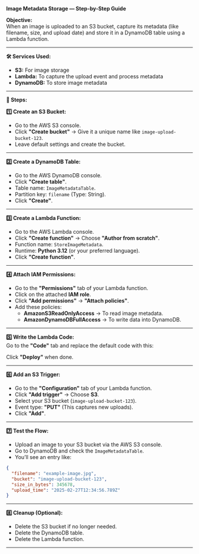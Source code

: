 **Image Metadata Storage — Step-by-Step Guide**  

**Objective:**  
When an image is uploaded to an S3 bucket, capture its metadata (like filename, size, and upload date) and store it in a DynamoDB table using a Lambda function.  

---

**🛠 Services Used:**  
- **S3:** For image storage  
- **Lambda:** To capture the upload event and process metadata  
- **DynamoDB:** To store image metadata  

---

**👣 Steps:**  

**1️⃣ Create an S3 Bucket:**  
- Go to the AWS S3 console.  
- Click **"Create bucket"** → Give it a unique name like `image-upload-bucket-123`.  
- Leave default settings and create the bucket.  

---

**2️⃣ Create a DynamoDB Table:**  
- Go to the AWS DynamoDB console.  
- Click **"Create table"**.  
- Table name: `ImageMetadataTable`.  
- Partition key: `filename` (Type: String).  
- Click **"Create"**.  

---

**3️⃣ Create a Lambda Function:**  
- Go to the AWS Lambda console.  
- Click **"Create function"** → Choose **"Author from scratch"**.  
- Function name: `StoreImageMetadata`.  
- Runtime: **Python 3.12** (or your preferred language).  
- Click **"Create function"**.  

---

**4️⃣ Attach IAM Permissions:**  
- Go to the **"Permissions"** tab of your Lambda function.  
- Click on the attached **IAM role**.  
- Click **"Add permissions"** → **"Attach policies"**.  
- Add these policies:  
  - **AmazonS3ReadOnlyAccess** → To read image metadata.  
  - **AmazonDynamoDBFullAccess** → To write data into DynamoDB.  

---

**5️⃣ Write the Lambda Code:**  
Go to the **"Code"** tab and replace the default code with this:  


Click **"Deploy"** when done.  

---

**6️⃣ Add an S3 Trigger:**  
- Go to the **"Configuration"** tab of your Lambda function.  
- Click **"Add trigger"** → Choose **S3**.  
- Select your S3 bucket (`image-upload-bucket-123`).  
- Event type: **"PUT"** (This captures new uploads).  
- Click **"Add"**.  

---

**7️⃣ Test the Flow:**  
- Upload an image to your S3 bucket via the AWS S3 console.  
- Go to DynamoDB and check the `ImageMetadataTable`.  
- You’ll see an entry like:  

```json
{
  "filename": "example-image.jpg",
  "bucket": "image-upload-bucket-123",
  "size_in_bytes": 345678,
  "upload_time": "2025-02-27T12:34:56.789Z"
}
```

---

**8️⃣ Cleanup (Optional):**  
- Delete the S3 bucket if no longer needed.  
- Delete the DynamoDB table.  
- Delete the Lambda function.  

---
